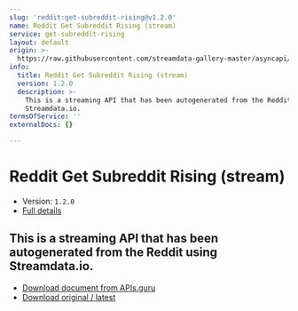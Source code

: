 ```yaml
---
slug: 'reddit:get-subreddit-rising@v1.2.0'
name: Reddit Get Subreddit Rising (stream)
service: get-subreddit-rising
layout: default
origin: >-
  https://raw.githubusercontent.com/streamdata-gallery-master/asyncapi/master/_listings/reddit/reddit-get-subreddit-rising-stream-async.md
info:
  title: Reddit Get Subreddit Rising (stream)
  version: 1.2.0
  description: >-
    This is a streaming API that has been autogenerated from the Reddit using
    Streamdata.io.
termsOfService: ''
externalDocs: {}

---
```

# Reddit Get Subreddit Rising (stream)

* Version: `1.2.0`
* [Full details](../html/reddit:get-subreddit-rising@v1.2.0.html)




## This is a streaming API that has been autogenerated from the Reddit using Streamdata.io.



* [Download document from APIs.guru](https://raw.githubusercontent.com/APIs-guru/asyncapi-directory/master/docs/APIs/reddit%3Aget-subreddit-rising%40v1.2.0.yaml)
* [Download original / latest](https://raw.githubusercontent.com/streamdata-gallery-master/asyncapi/master/_listings/reddit/reddit-get-subreddit-rising-stream-async.md)

<script type="application/ld+json">
{
  "@context": "http://schema.org/",
  "@type": "WebAPI",
  "description": "This is a streaming API that has been autogenerated from the Reddit using Streamdata.io.",
  "documentation": "",

  "name": "Reddit Get Subreddit Rising (stream)"
}
</script>
